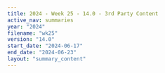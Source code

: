 ```yaml
---
title: 2024 - Week 25 - 14.0 - 3rd Party Content
active_nav: summaries
year: "2024"
filename: "wk25"
version: "14.0"
start_date: "2024-06-17"
end_date: "2024-06-23"
layout: "summary_content"
---
```

